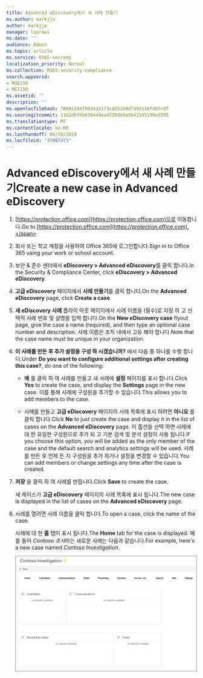 ```yaml
---
title: Advanced eDiscovery에서 새 사례 만들기
ms.author: markjjo
author: markjjo
manager: laurawi
ms.date: ''
audience: Admin
ms.topic: article
ms.service: O365-seccomp
localization_priority: Normal
ms.collection: M365-security-compliance
search.appverid:
- MOE150
- MET150
ms.assetid: ''
description: ''
ms.openlocfilehash: 7860128ef8024a51f3cd25169dfd93116fd07c8f
ms.sourcegitcommit: 1162d676b036449ea4220de8a6642165190e3398
ms.translationtype: MT
ms.contentlocale: ko-KR
ms.lasthandoff: 09/20/2019
ms.locfileid: "37087473"
---
```

# <a name="create-a-new-case-in-advanced-ediscovery"></a><span data-ttu-id="22dc6-102">Advanced eDiscovery에서 새 사례 만들기</span><span class="sxs-lookup"><span data-stu-id="22dc6-102">Create a new case in Advanced eDiscovery</span></span>  

1. <span data-ttu-id="22dc6-103">[https://protection.office.com](https://protection.office.com)으로 이동합니다.</span><span class="sxs-lookup"><span data-stu-id="22dc6-103">Go to [https://protection.office.com](https://protection.office.com).</span></span>
    
2. <span data-ttu-id="22dc6-104">회사 또는 학교 계정을 사용하여 Office 365에 로그인합니다.</span><span class="sxs-lookup"><span data-stu-id="22dc6-104">Sign in to Office 365 using your work or school account.</span></span>
    
3. <span data-ttu-id="22dc6-105">보안 & 준수 센터에서 **eDiscovery > Advanced eDiscovery**를 클릭 합니다.</span><span class="sxs-lookup"><span data-stu-id="22dc6-105">In the Security & Compliance Center, click **eDiscovery > Advanced eDiscovery**.</span></span>
 
4. <span data-ttu-id="22dc6-106">**고급 eDiscovery** 페이지에서 **사례 만들기**를 클릭 합니다.</span><span class="sxs-lookup"><span data-stu-id="22dc6-106">On the **Advanced eDiscovery** page, click **Create a case**.</span></span>
    
5. <span data-ttu-id="22dc6-107">**새 eDiscovery 사례** 플라이 아웃 페이지에서 사례 이름을 (필수)로 지정 하 고 선택적 사례 번호 및 설명을 입력 합니다.</span><span class="sxs-lookup"><span data-stu-id="22dc6-107">On the **New eDiscovery case** flyout page, give the case a name (required), and then type an optional case number and description.</span></span> <span data-ttu-id="22dc6-108">사례 이름은 조직 내에서 고유 해야 합니다.</span><span class="sxs-lookup"><span data-stu-id="22dc6-108">Note that the case name must be unique in your organization.</span></span>

6. <span data-ttu-id="22dc6-109">**이 사례를 만든 후 추가 설정을 구성 하 시겠습니까?** 에서 다음 중 하나를 수행 합니다.</span><span class="sxs-lookup"><span data-stu-id="22dc6-109">Under **Do you want to configure additional settings after creating this case?**, do one of the following:</span></span>

    - <span data-ttu-id="22dc6-110">**예** 를 클릭 하 여 사례를 만들고 새 사례에 **설정** 페이지를 표시 합니다.</span><span class="sxs-lookup"><span data-stu-id="22dc6-110">Click **Yes** to create the case, and display the **Settings** page in the new case.</span></span> <span data-ttu-id="22dc6-111">이를 통해 사례에 구성원을 추가할 수 있습니다.</span><span class="sxs-lookup"><span data-stu-id="22dc6-111">This allows you to add members to the case.</span></span>
    
    - <span data-ttu-id="22dc6-112">사례를 만들고 **고급 eDiscovery** 페이지의 사례 목록에 표시 하려면 **아니요** 를 클릭 합니다.</span><span class="sxs-lookup"><span data-stu-id="22dc6-112">Click **No** to just create the case and display it in the list of cases on the **Advanced eDiscovery** page.</span></span> <span data-ttu-id="22dc6-113">이 옵션을 선택 하면 사례에 대 한 유일한 구성원으로 추가 되 고 기본 검색 및 분석 설정이 사용 됩니다.</span><span class="sxs-lookup"><span data-stu-id="22dc6-113">If you choose this option, you will be added as the only member of the case and the default search and analytics settings will be used.</span></span> <span data-ttu-id="22dc6-114">사례를 만든 후 언제 든 지 구성원을 추가 하거나 설정을 변경할 수 있습니다.</span><span class="sxs-lookup"><span data-stu-id="22dc6-114">You can add members or change settings any time after the case is created.</span></span>

7. <span data-ttu-id="22dc6-115">**저장** 을 클릭 하 여 사례를 만듭니다.</span><span class="sxs-lookup"><span data-stu-id="22dc6-115">Click **Save** to create the case.</span></span>

    <span data-ttu-id="22dc6-116">새 케이스가 **고급 eDiscovery** 페이지의 사례 목록에 표시 됩니다.</span><span class="sxs-lookup"><span data-stu-id="22dc6-116">The new case is displayed in the list of cases on the **Advanced eDiscovery** page.</span></span> 

8. <span data-ttu-id="22dc6-117">사례를 열려면 사례 이름을 클릭 합니다.</span><span class="sxs-lookup"><span data-stu-id="22dc6-117">To open a case, click the name of the case.</span></span> 

    <span data-ttu-id="22dc6-118">사례에 대 한 **홈** 탭이 표시 됩니다.</span><span class="sxs-lookup"><span data-stu-id="22dc6-118">The **Home** tab for the case is displayed.</span></span> <span data-ttu-id="22dc6-119">예를 들어 *Contoso 조사*라는 새로운 사례는 다음과 같습니다.</span><span class="sxs-lookup"><span data-stu-id="22dc6-119">For example, here's a new case named *Contoso Investigation*.</span></span>

    ![Advanced eDiscovery에서 새 사례에 대 한 홈 탭](media/newAeDcase.png)
